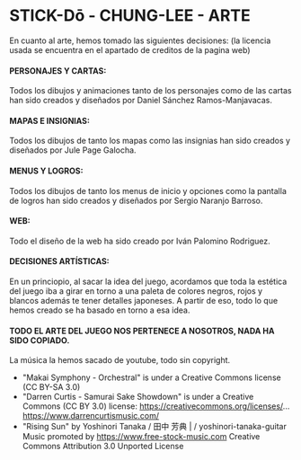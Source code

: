 # STICK-Dō - CHUNG-LEE - ARTE
En cuanto al arte, hemos tomado las siguientes decisiones:
(la licencia usada se encuentra en el apartado de creditos de la pagina web)
#### PERSONAJES Y CARTAS:
Todos los dibujos y animaciones tanto de los personajes como de las cartas han sido creados y diseñados por Daniel Sánchez Ramos-Manjavacas.
#### MAPAS E INSIGNIAS:
Todos los dibujos de tanto los mapas como las insignias han sido creados y diseñados por Jule Page Galocha.
#### MENUS Y LOGROS:
Todos los dibujos de tanto los menus de inicio y opciones como la pantalla de logros han sido creados y diseñados por Sergio Naranjo Barroso.
#### WEB:
Todo el diseño de la web ha sido creado por Iván Palomino Rodriguez.

#### DECISIONES ARTÍSTICAS:
En un princiopio, al sacar la idea del juego, acordamos que toda la estética del juego iba a girar en torno a una paleta de colores negros, rojos y blancos además te tener detalles japoneses.
A partir de eso, todo lo que hemos creado se ha basado en torno a esa idea.

#### TODO EL ARTE DEL JUEGO NOS PERTENECE A NOSOTROS, NADA HA SIDO COPIADO.
La música la hemos sacado de youtube, todo sin copyright.
- "Makai Symphony - Orchestral" is under a Creative Commons license (CC BY-SA 3.0)
- "Darren Curtis - Samurai Sake Showdown" is under a Creative Commons (CC BY 3.0) license:
   https://creativecommons.org/licenses/...
   https://www.darrencurtismusic.com/
- "Rising Sun" by Yoshinori Tanaka / 田中 芳典 |   / yoshinori-tanaka-guitar  
   Music promoted by https://www.free-stock-music.com
   Creative Commons Attribution 3.0 Unported License

